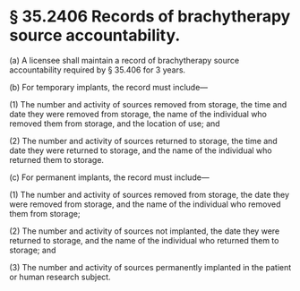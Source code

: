 # § 35.2406   Records of brachytherapy source accountability.

(a) A licensee shall maintain a record of brachytherapy source accountability required by § 35.406 for 3 years. 


(b) For temporary implants, the record must include— 


(1) The number and activity of sources removed from storage, the time and date they were removed from storage, the name of the individual who removed them from storage, and the location of use; and 


(2) The number and activity of sources returned to storage, the time and date they were returned to storage, and the name of the individual who returned them to storage. 


(c) For permanent implants, the record must include— 


(1) The number and activity of sources removed from storage, the date they were removed from storage, and the name of the individual who removed them from storage; 


(2) The number and activity of sources not implanted, the date they were returned to storage, and the name of the individual who returned them to storage; and 


(3) The number and activity of sources permanently implanted in the patient or human research subject. 




